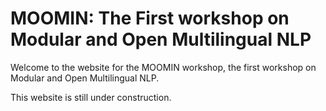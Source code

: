 # MOOMIN: The First workshop on Modular and Open Multilingual NLP

Welcome to the website for the MOOMIN workshop, the first workshop on Modular and Open Multilingual NLP.

This website is still under construction.
